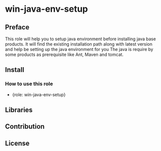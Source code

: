 # win-java-env-setup


## Preface
This role will help you to setup java environment before installing java base products.
It will find the existing installation path along with latest version and help be setting up the java environment for you
The java is require by some products as prerequisite like Ant, Maven and tomcat.


## Install


### How to use this role
- {role: win-java-env-setup}

## Libraries

## Contribution

## License

